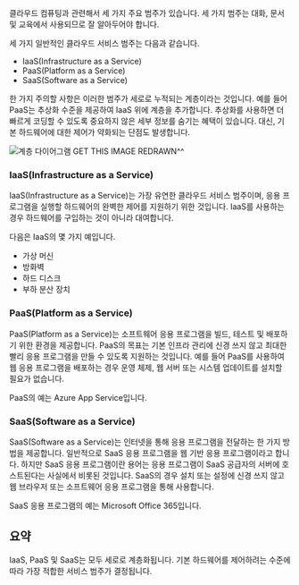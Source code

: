 클라우드 컴퓨팅과 관련해서 세 가지 주요 범주가 있습니다. 세 가지 범주는 대화, 문서 및 교육에서 사용되므로 잘 알아두어야 합니다.

세 가지 일반적인 클라우드 서비스 범주는 다음과 같습니다.

- IaaS(Infrastructure as a Service)
- PaaS(Platform as a Service)
- SaaS(Software as a Service)

한 가지 주의할 사항은 이러한 범주가 세로로 누적되는 계층이라는 것입니다. 예를 들어 PaaS는 추상화 수준을 제공하여 IaaS 위에 계층을 추가합니다. 추상화를 사용하면 더 빠르게 코딩할 수 있도록 중요하지 않은 세부 정보를 숨기는 혜택이 있습니다. 대신, 기본 하드웨어에 대한 제어가 약화되는 단점도 발생합니다.

![계층 다이어그램](../media-drafts/5-layer-diagram.jpg) GET THIS IMAGE REDRAWN^^

### <a name="infrastructure-as-a-service-iaas"></a>IaaS(Infrastructure as a Service)

IaaS(Infrastructure as a Service)는 가장 유연한 클라우드 서비스 범주이며, 응용 프로그램을 실행할 하드웨어의 완벽한 제어를 지원하기 위한 것입니다. IaaS를 사용하는 경우 하드웨어를 구입하는 것이 아니라 대여합니다.

다음은 IaaS의 몇 가지 예입니다.

- 가상 머신
- 방화벽
- 하드 디스크
- 부하 분산 장치

### <a name="platform-as-a-service-paas"></a>PaaS(Platform as a Service)

PaaS(Platform as a Service)는 소프트웨어 응용 프로그램을 빌드, 테스트 및 배포하기 위한 환경을 제공합니다. PaaS의 목표는 기본 인프라 관리에 신경 쓰지 않고 최대한 빨리 응용 프로그램을 만들 수 있도록 지원하는 것입니다. 예를 들어 PaaS를 사용하여 웹 응용 프로그램을 배포하는 경우 운영 체제, 웹 서버 또는 시스템 업데이트를 설치할 필요가 없습니다. 

PaaS의 예는 Azure App Service입니다.

### <a name="software-as-a-service-saas"></a>SaaS(Software as a Service)

SaaS(Software as a Service)는 인터넷을 통해 응용 프로그램을 전달하는 한 가지 방법을 제공합니다. 일반적으로 SaaS 응용 프로그램을 웹 기반 응용 프로그램이라고 합니다. 하지만 SaaS 응용 프로그램이란 용어는 응용 프로그램이 SaaS 공급자의 서버에 호스트된다는 사실에서 비롯된 것입니다. SaaS의 경우 설치 또는 설정에 신경 쓰지 않고 웹 브라우저 또는 소프트웨어 응용 프로그램을 통해 사용합니다. 

SaaS 응용 프로그램의 예는 Microsoft Office 365입니다.

## <a name="summary"></a>요약

IaaS, PaaS 및 SaaS는 모두 세로로 계층화됩니다. 기본 하드웨어를 제어하려는 수준에 따라 가장 적합한 서비스 범주가 결정됩니다.
